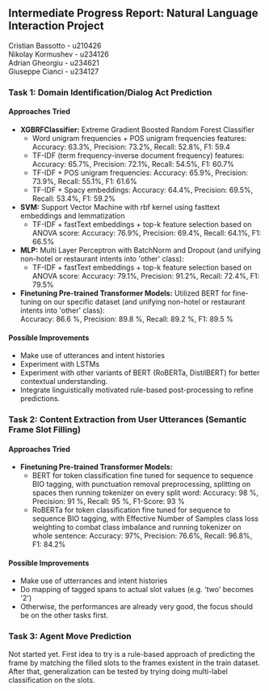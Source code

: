 ## Intermediate Progress Report: Natural Language Interaction Project

Cristian Bassotto   - u210426  
Nikolay Kormushev   - u234126  
Adrian Gheorgiu     - u234621  
Giuseppe Cianci     - u234127


### Task 1: Domain Identification/Dialog Act Prediction

#### Approaches Tried
- **XGBRFClassifier:** Extreme Gradient Boosted Random Forest Classifier
    - Word unigram frequencies + POS unigram frequencies features:
      Accuracy: 63.3%, Precision: 73.2%, Recall: 52.8%, F1: 59.4
    - TF-IDF (term frequency-inverse document frequency) features:
      Accuracy: 65.7%, Precision: 72.1%, Recall: 54.5%, F1: 60.7%
    - TF-IDF + POS unigram frequencies:
      Accuracy: 65.9%, Precision: 73.9%, Recall: 55.1%, F1: 61.6%
    - TF-IDF + Spacy embeddings:
      Accuracy: 64.4%, Precision: 69.5%, Recall: 53.4%, F1: 59.2%
- **SVM:** Support Vector Machine with rbf kernel using fasttext embeddings and lemmatization
    - TF-IDF + fastText embeddings + top-k feature selection based on ANOVA score:
      Accuracy: 76.9%, Precision: 69.4%, Recall: 64.1%, F1: 66.5%
- **MLP:** Multi Layer Perceptron with BatchNorm and Dropout (and unifying non-hotel or restaurant intents into 'other' class):
    - TF-IDF + fastText embeddings + top-k feature selection based on ANOVA score:
      Accuracy: 79.1%, Precision: 91.2%, Recall: 72.4%, F1: 79.5%
- **Finetuning Pre-trained Transformer Models:** Utilized BERT for fine-tuning on our specific dataset (and unifying non-hotel or restaurant intents into 'other' class):  
  Accuracy: 86.6 %, Precision: 89.8 %, Recall: 89.2 %, F1: 89.5 %  

#### Possible Improvements
- Make use of utterances and intent histories
- Experiment with LSTMs
- Experiment with other variants of BERT (RoBERTa, DistilBERT) for better contextual understanding.
- Integrate linguistically motivated rule-based post-processing to refine predictions.

### Task 2: Content Extraction from User Utterances (Semantic Frame Slot Filling)

#### Approaches Tried
- **Finetuning Pre-trained Transformer Models:**
  - BERT for token classification fine tuned for sequence to sequence BIO tagging, with punctuation removal preprocessing, splitting on spaces then running tokenizer on every split word: Accuracy: 98 %, Precision: 91 %, Recall: 95 %, F1-Score: 93 %
  - RoBERTa for token classification fine tuned for sequence to sequence BIO tagging, with Effective Number of Samples class loss weighting to combat class imbalance and running tokenizer on whole sentence:
  Accuracy: 97%, Precision: 76.6%, Recall: 96.8%, F1: 84.2%


#### Possible Improvements
- Make use of utterrances and intent histories
- Do mapping of tagged spans to actual slot values (e.g. 'two' becomes '2')
- Otherwise, the performances are already very good, the focus should be on the other tasks first.

### Task 3: Agent Move Prediction

Not started yet. First idea to try is a rule-based approach of predicting the frame by matching the filled slots to the frames existent in the train dataset. After that, generalization can be tested by trying doing multi-label classification on the slots.